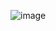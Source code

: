 ![image](https://github.com/TungPTITB/Carsties/assets/94946324/339b4a67-0a26-43e9-b951-84ae2387ee3b)
